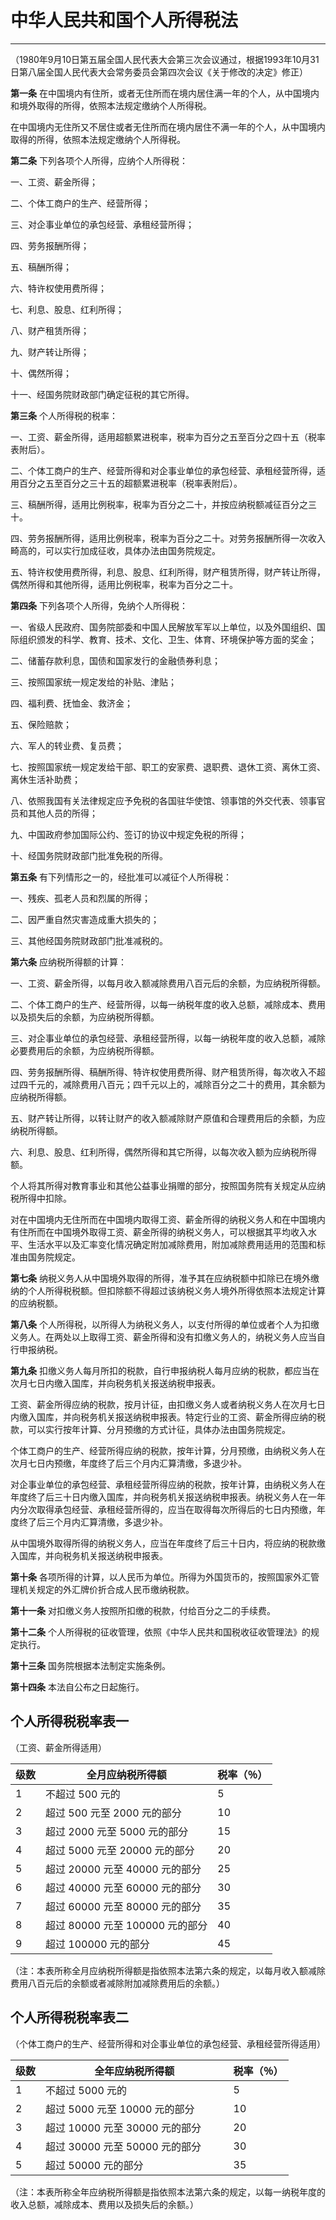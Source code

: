 
# 中华人民共和国个人所得税法

----

（1980年9月10日第五届全国人民代表大会第三次会议通过，根据1993年10月31日第八届全国人民代表大会常务委员会第四次会议《关于修改的决定》修正）

**第一条** 在中国境内有住所，或者无住所而在境内居住满一年的个人，从中国境内和境外取得的所得，依照本法规定缴纳个人所得税。

在中国境内无住所又不居住或者无住所而在境内居住不满一年的个人，从中国境内取得的所得，依照本法规定缴纳个人所得税。

**第二条** 下列各项个人所得，应纳个人所得税：

一、工资、薪金所得；

二、个体工商户的生产、经营所得；

三、对企事业单位的承包经营、承租经营所得；

四、劳务报酬所得；

五、稿酬所得；

六、特许权使用费所得；

七、利息、股息、红利所得；

八、财产租赁所得；

九、财产转让所得；

十、偶然所得；

十一、经国务院财政部门确定征税的其它所得。

**第三条** 个人所得税的税率：

一、工资、薪金所得，适用超额累进税率，税率为百分之五至百分之四十五（税率表附后）。

二、个体工商户的生产、经营所得和对企事业单位的承包经营、承租经营所得，适用百分之五至百分之三十五的超额累进税率（税率表附后）。

三、稿酬所得，适用比例税率，税率为百分之二十，并按应纳税额减征百分之三十。

四、劳务报酬所得，适用比例税率，税率为百分之二十。对劳务报酬所得一次收入畸高的，可以实行加成征收，具体办法由国务院规定。

五、特许权使用费所得，利息、股息、红利所得，财产租赁所得，财产转让所得，偶然所得和其他所得，适用比例税率，税率为百分之二十。

**第四条** 下列各项个人所得，免纳个人所得税：

一、省级人民政府、国务院部委和中国人民解放军军以上单位，以及外国组织、国际组织颁发的科学、教育、技术、文化、卫生、体育、环境保护等方面的奖金；

二、储蓄存款利息，国债和国家发行的金融债券利息；

三、按照国家统一规定发给的补贴、津贴；

四、福利费、抚恤金、救济金；

五、保险赔款；

六、军人的转业费、复员费；

七、按照国家统一规定发给干部、职工的安家费、退职费、退休工资、离休工资、离休生活补助费；

八、依照我国有关法律规定应予免税的各国驻华使馆、领事馆的外交代表、领事官员和其他人员的所得；

九、中国政府参加国际公约、签订的协议中规定免税的所得；

十、经国务院财政部门批准免税的所得。

**第五条** 有下列情形之一的，经批准可以减征个人所得税：

一、残疾、孤老人员和烈属的所得；

二、因严重自然灾害造成重大损失的；

三、其他经国务院财政部门批准减税的。

**第六条** 应纳税所得额的计算：

一、工资、薪金所得，以每月收入额减除费用八百元后的余额，为应纳税所得额。

二、个体工商户的生产、经营所得，以每一纳税年度的收入总额，减除成本、费用以及损失后的余额，为应纳税所得额。

三、对企事业单位的承包经营、承租经营所得，以每一纳税年度的收入总额，减除必要费用后的余额，为应纳税所得额。

四、劳务报酬所得、稿酬所得、特许权使用费所得、财产租赁所得，每次收入不超过四千元的，减除费用八百元；四千元以上的，减除百分之二十的费用，其余额为应纳税所得额。

五、财产转让所得，以转让财产的收入额减除财产原值和合理费用后的余额，为应纳税所得额。

六、利息、股息、红利所得，偶然所得和其它所得，以每次收入额为应纳税所得额。

个人将其所得对教育事业和其他公益事业捐赠的部分，按照国务院有关规定从应纳税所得中扣除。

对在中国境内无住所而在中国境内取得工资、薪金所得的纳税义务人和在中国境内有住所而在中国境外取得工资、薪金所得的纳税义务人，可以根据其平均收入水平、生活水平以及汇率变化情况确定附加减除费用，附加减除费用适用的范围和标准由国务院规定。

**第七条** 纳税义务人从中国境外取得的所得，准予其在应纳税额中扣除已在境外缴纳的个人所得税税额。但扣除额不得超过该纳税义务人境外所得依照本法规定计算的应纳税额。

**第八条** 个人所得税，以所得人为纳税义务人，以支付所得的单位或者个人为扣缴义务人。在两处以上取得工资、薪金所得和没有扣缴义务人的，纳税义务人应当自行申报纳税。

**第九条** 扣缴义务人每月所扣的税款，自行申报纳税人每月应纳的税款，都应当在次月七日内缴入国库，并向税务机关报送纳税申报表。

工资、薪金所得应纳的税款，按月计征，由扣缴义务人或者纳税义务人在次月七日内缴入国库，并向税务机关报送纳税申报表。特定行业的工资、薪金所得应纳的税款，可以实行按年计算、分月预缴的方式计征，具体办法由国务院规定。

个体工商户的生产、经营所得应纳的税款，按年计算，分月预缴，由纳税义务人在次月七日内预缴，年度终了后三个月内汇算清缴，多退少补。

对企事业单位的承包经营、承租经营所得应纳的税款，按年计算，由纳税义务人在年度终了后三十日内缴入国库，并向税务机关报送纳税申报表。纳税义务人在一年内分次取得承包经营、承租经营所得的，应当在取得每次所得后的七日内预缴，年度终了后三个月内汇算清缴，多退少补。

从中国境外取得所得的纳税义务人，应当在年度终了后三十日内，将应纳的税款缴入国库，并向税务机关报送纳税申报表。

**第十条** 各项所得的计算，以人民币为单位。所得为外国货币的，按照国家外汇管理机关规定的外汇牌价折合成人民币缴纳税款。

**第十一条** 对扣缴义务人按照所扣缴的税款，付给百分之二的手续费。

**第十二条** 个人所得税的征收管理，依照《中华人民共和国税收征收管理法》的规定执行。

**第十三条** 国务院根据本法制定实施条例。

**第十四条** 本法自公布之日起施行。

## 个人所得税税率表一

（工资、薪金所得适用）

| 级数 | 全月应纳税所得额                | 税率（％） |
|------|---------------------------------|------------|
| 1    | 不超过 500 元的                 | 5          |
| 2    | 超过 500 元至 2000 元的部分     | 10         |
| 3    | 超过 2000 元至 5000 元的部分    | 15         |
| 4    | 超过 5000 元至 20000 元的部分   | 20         |
| 5    | 超过 20000 元至 40000 元的部分  | 25         |
| 6    | 超过 40000 元至 60000 元的部分  | 30         |
| 7    | 超过 60000 元至 80000 元的部分  | 35         |
| 8    | 超过 80000 元至 100000 元的部分 | 40         |
| 9    | 超过 100000 元的部分            | 45         |

（注：本表所称全月应纳税所得额是指依照本法第六条的规定，以每月收入额减除费用八百元后的余额或者减除附加减除费用后的余额。）

## 个人所得税税率表二

（个体工商户的生产、经营所得和对企事业单位的承包经营、承租经营所得适用）

| 级数 | 全年应纳税所得额                    | 税率（％） |
|------|-------------------------------------|------------|
| 1    | 不超过 5000 元的                    | 5          |
| 2    | 超过 5000 元至 10000 元的部分       | 10         |
| 3    | 超过 10000 元至 30000 元的部分　    | 20         |
| 4    | 超过 30000 元至 50000 元的部分　    | 30         |
| 5    | 超过 50000 元的部分　　　　　　　　 | 35         |

（注：本表所称全年应纳税所得额是指依照本法第六条的规定，以每一纳税年度的收入总额，减除成本、费用以及损失后的余额。）
